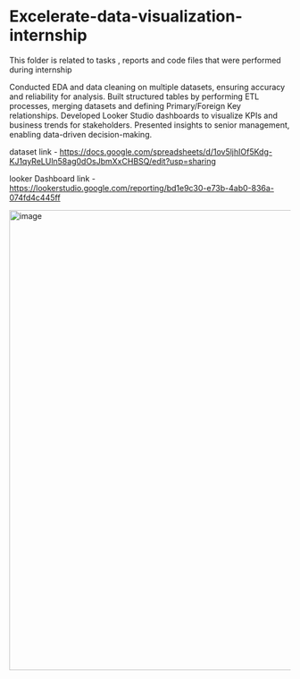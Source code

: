 # Excelerate-data-visualization-internship
This folder is related to tasks , reports and code files that were performed during internship


Conducted EDA and data cleaning on multiple datasets, ensuring accuracy and reliability for analysis.
Built structured tables by performing ETL processes, merging datasets and defining Primary/Foreign Key relationships.
Developed Looker Studio dashboards to visualize KPIs and business trends for stakeholders.
Presented insights to senior management, enabling data-driven decision-making.

dataset link - https://docs.google.com/spreadsheets/d/1ov5ljhIOf5Kdg-KJ1qyReLUln58ag0dOsJbmXxCHBSQ/edit?usp=sharing

looker Dashboard  link - https://lookerstudio.google.com/reporting/bd1e9c30-e73b-4ab0-836a-074fd4c445ff

<img width="1019" height="824" alt="image" src="https://github.com/user-attachments/assets/b47dbcb5-3dcf-433d-bb64-f5c1c8b6d6a5" />
